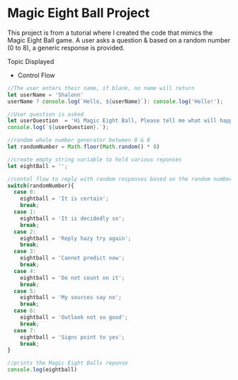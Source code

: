 # Magic Eight Ball Project

This project is from a tutorial where I created the code that mimics the Magic Eight Ball game. A user asks a question & based on a random number (0 to 8), a generic response is provided.

Topic Displayed
- Control Flow


```javascript
//The user enters their name, if blank, no name will return
let userName = 'Shalonn'
userName ? console.log(`Hello, ${userName}`): console.log('Hello!');

//User question is asked
let userQuestion  = 'Hi Magic Eight Ball, Please tell me what will happen in my future?';
console.log(`${userQuestion}.`);

//random whole number generator between 0 & 8
let randomNumber = Math.floor(Math.random() * 8)

//create empty string variable to hold various reponses
let eightBall = '';

//contol flow to reply with random responses based on the random number generator
switch(randomNumber){
  case 0:
    eightball = 'It is certain';
    break;
  case 1:
    eightball = 'It is decidedly so';
    break;
  case 2:
    eightball = 'Reply hazy try again';
    break;
  case 3:
    eightball = 'Cannot predict now';
    break;
  case 4:
    eightball = 'Do not count on it';
    break;
  case 5:
    eightball = 'My sources say no';
    break;
  case 6:
    eightball = 'Outlook not so good';
    break;
  case 7:
    eightball = 'Signs point to yes';
    break;    
}

//prints the Magic Eight Balls reponse
console.log(eightball)
```
